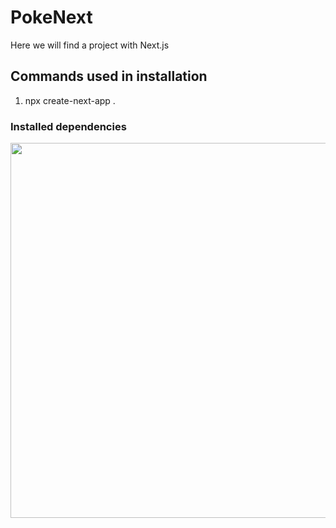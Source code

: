# PokeNext
Here we will find a project with Next.js

## Commands used in installation

1. npx create-next-app .

### Installed dependencies

<p align="center">
  <img src="../project/public/images/dependencies-instaled.png" width="600px">
 </p>